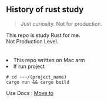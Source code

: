 ## **History of rust study**

> Just curiosity. Not for production.

<div>
This repo is study Rust for me. </br>
Not Production Level. </br></br>
</div> </br>

<li>This repo written on Mac arm</li>
<li>If run project</li>

```shell
# cd ~~~/(project_name)
cargo run && cargo build
```

Use Docs : [Move to](https://doc.rust-kr.org/)

